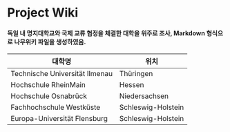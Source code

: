 # Project Wiki

#### 독일 내 명지대학교와 국제 교류 협정을 체결한 대학을 위주로 조사, Markdown 형식으로 나무위키 파일을 생성하였음.

|대학명|위치|
|------|---|
|Technische Universität Ilmenau|Thüringen|
|Hochschule RheinMain|Hessen|
|Hochschule Osnabrück|Niedersachsen|
|Fachhochschule Westküste|Schleswig-Holstein|
|Europa-Universität Flensburg|Schleswig-Holstein|
